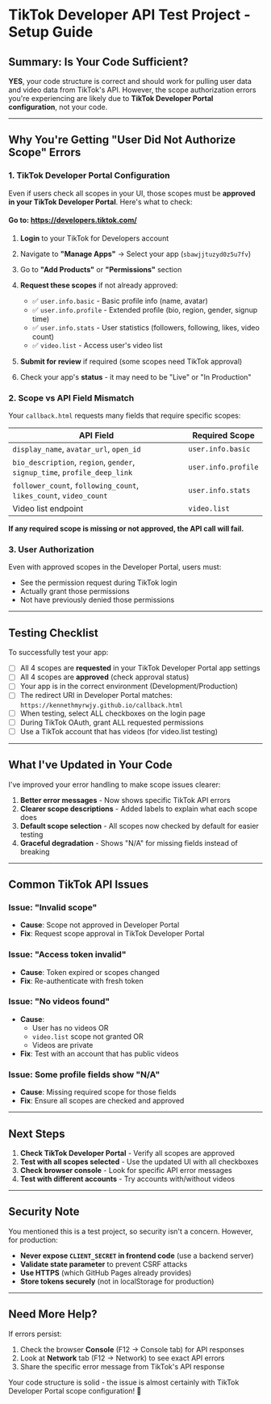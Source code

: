 # TikTok Developer API Test Project - Setup Guide

## Summary: Is Your Code Sufficient?

**YES**, your code structure is correct and should work for pulling user data and video data from TikTok's API. However, the scope authorization errors you're experiencing are likely due to **TikTok Developer Portal configuration**, not your code.

---

## Why You're Getting "User Did Not Authorize Scope" Errors

### 1. **TikTok Developer Portal Configuration**
   
Even if users check all scopes in your UI, those scopes must be **approved in your TikTok Developer Portal**. Here's what to check:

#### Go to: https://developers.tiktok.com/

1. **Login** to your TikTok for Developers account
2. Navigate to **"Manage Apps"** → Select your app (`sbawjjtuzyd0z5u7fv`)
3. Go to **"Add Products"** or **"Permissions"** section
4. **Request these scopes** if not already approved:
   - ✅ `user.info.basic` - Basic profile info (name, avatar)
   - ✅ `user.info.profile` - Extended profile (bio, region, gender, signup time)
   - ✅ `user.info.stats` - User statistics (followers, following, likes, video count)
   - ✅ `video.list` - Access user's video list

5. **Submit for review** if required (some scopes need TikTok approval)
6. Check your app's **status** - it may need to be "Live" or "In Production"

### 2. **Scope vs API Field Mismatch**

Your `callback.html` requests many fields that require specific scopes:

| API Field | Required Scope |
|-----------|---------------|
| `display_name`, `avatar_url`, `open_id` | `user.info.basic` |
| `bio_description`, `region`, `gender`, `signup_time`, `profile_deep_link` | `user.info.profile` |
| `follower_count`, `following_count`, `likes_count`, `video_count` | `user.info.stats` |
| Video list endpoint | `video.list` |

**If any required scope is missing or not approved, the API call will fail.**

### 3. **User Authorization**

Even with approved scopes in the Developer Portal, users must:
- See the permission request during TikTok login
- Actually grant those permissions
- Not have previously denied those permissions

---

## Testing Checklist

To successfully test your app:

- [ ] All 4 scopes are **requested** in your TikTok Developer Portal app settings
- [ ] All 4 scopes are **approved** (check approval status)
- [ ] Your app is in the correct environment (Development/Production)
- [ ] The redirect URI in Developer Portal matches: `https://kennethmyrwjy.github.io/callback.html`
- [ ] When testing, select ALL checkboxes on the login page
- [ ] During TikTok OAuth, grant ALL requested permissions
- [ ] Use a TikTok account that has videos (for video.list testing)

---

## What I've Updated in Your Code

I've improved your error handling to make scope issues clearer:

1. **Better error messages** - Now shows specific TikTok API errors
2. **Clearer scope descriptions** - Added labels to explain what each scope does
3. **Default scope selection** - All scopes now checked by default for easier testing
4. **Graceful degradation** - Shows "N/A" for missing fields instead of breaking

---

## Common TikTok API Issues

### Issue: "Invalid scope"
- **Cause**: Scope not approved in Developer Portal
- **Fix**: Request scope approval in TikTok Developer Portal

### Issue: "Access token invalid"
- **Cause**: Token expired or scopes changed
- **Fix**: Re-authenticate with fresh token

### Issue: "No videos found"
- **Cause**: 
  - User has no videos OR
  - `video.list` scope not granted OR
  - Videos are private
- **Fix**: Test with an account that has public videos

### Issue: Some profile fields show "N/A"
- **Cause**: Missing required scope for those fields
- **Fix**: Ensure all scopes are checked and approved

---

## Next Steps

1. **Check TikTok Developer Portal** - Verify all scopes are approved
2. **Test with all scopes selected** - Use the updated UI with all checkboxes
3. **Check browser console** - Look for specific API error messages
4. **Test with different accounts** - Try accounts with/without videos

---

## Security Note

You mentioned this is a test project, so security isn't a concern. However, for production:

- **Never expose `CLIENT_SECRET` in frontend code** (use a backend server)
- **Validate state parameter** to prevent CSRF attacks
- **Use HTTPS** (which GitHub Pages already provides)
- **Store tokens securely** (not in localStorage for production)

---

## Need More Help?

If errors persist:
1. Check the browser **Console** (F12 → Console tab) for API responses
2. Look at **Network** tab (F12 → Network) to see exact API errors
3. Share the specific error message from TikTok's API response

Your code structure is solid - the issue is almost certainly with TikTok Developer Portal scope configuration! 🎯

